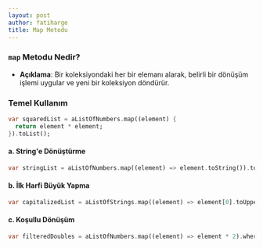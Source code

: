 ```yaml
---
layout: post  
author: fatiharge  
title: Map Metodu
---
```


### `map` Metodu Nedir?
- **Açıklama**: Bir koleksiyondaki her bir elemanı alarak, belirli bir dönüşüm işlemi uygular ve yeni bir koleksiyon döndürür.

### Temel Kullanım
```dart
var squaredList = aListOfNumbers.map((element) {
  return element * element;
}).toList();
```

#### a. String'e Dönüştürme
```dart
var stringList = aListOfNumbers.map((element) => element.toString()).toList();
```

#### b. İlk Harfi Büyük Yapma
```dart
var capitalizedList = aListOfStrings.map((element) => element[0].toUpperCase() + element.substring(1)).toList();
```

#### c. Koşullu Dönüşüm
```dart
var filteredDoubles = aListOfNumbers.map((element) => element * 2).where((element) => element > 10).toList();
```